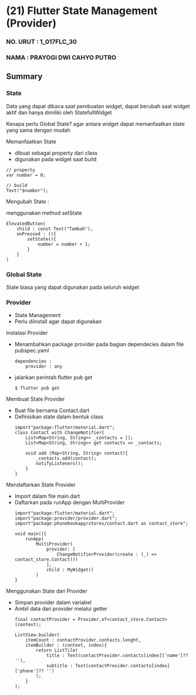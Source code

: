 # (21) Flutter State Management (Provider)

### NO. URUT : 1_017FLC_30

### NAMA : PRAYOGI DWI CAHYO PUTRO

## Summary

### **State**
Data yang dapat dibaca saat pembuatan widget, dapat berubah saat widget aktif dan hanya dimiliki oleh StatefullWidget

Kenapa perlu Global State?
agar antara widget dapat memanfaatkan state yang sama dengan mudah

Memanfaatkan State
- dibuat sebagai property dari class
- digunakan pada widget saat build
```
// property
var number = 0;

// build
Text("$number");
```

Mengubah State :

menggunakan method setState 
```
ElevatedButton(
    child : const Text("Tambah"),
    onPressed : (){
        setState(){
            number = number + 1;
        }
    }
)
```

### **Global State**
State biasa yang dapat digunakan pada seluruh widget

### **Provider**
- State Management
- Perlu diinstall agar dapat digunakan

Instalasi Provider
- Menambahkan package provider pada bagian dependecies dalam file pubspec.yaml
    ```
    dependencies :
        provider : any
    ```
- jalankan perintah flutter pub get
    ```
    $ flutter pub get
    ```

Membuat State Provider 
- Buat file bernama Contact.dart
- Definisikan state dalam bentuk class
    ```
    import"package:flutter/material.dart";
    class Contact with ChangeNotifier{
        List<Map<String, String>> _contacts = [];
        List<Map<String, String>> get contacts => _contacts;

        void add (Map<String, String> contact){
            _contacts.add(contact);
            notifyListeners();
        }
    }
    ```

Mendaftarkan State Provider
- Import dalam file main.dart
- Daftarkan pada runApp dengan MultiProvider
    ```
    import"package:flutter/material.dart";
    import"package:provider/provider.dart";
    import"package:phonebookapp/stores/contact.dart as contact_store";
    
    void main(){
        runApp(
            MultiProvider(
                provider: [
                    ChangeNotifierProvider(create : (_) => contact_store.Contact()) 
                ],
                child : MyWidget()
            )
    }
    ```

Menggunakan State dari Provider
- Simpan provider dalam variabel
- Ambil data dari provider melalui getter
    ```
    final contactProvider = Provider.of<contact_store.Contact>(context);

    ListView.builder(
        itemCount : contactProvider.contacts.lenght,
        itemBuilder : (context, index){
            return ListTile(
                title : Text(contactProvider.contacts[index]['name']?? ''),
                subtitle : Text(contactProvider.contacts[index]['phone']?? '')
            );
        }
    );
    ```